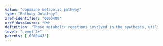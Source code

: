 ```yaml
---
value: "dopamine metabolic pathway"
type: "Pathway Ontology"
xref-identifier: "0000409"
xref-dataSource: "PW"
definition: "Those metabolic reactions involved in the synthesis, utilization and/or degradation of dopamine that acts as a neurotransmitter and a neurohormone. Dopamine has multiple functions in the brain."
level: "Level 4+"
parents: ['0000443']
---
```

